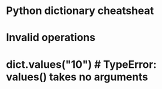 # Python dictionary cheatsheat



# Invalid operations
# dict.values("10") # TypeError: values() takes no arguments